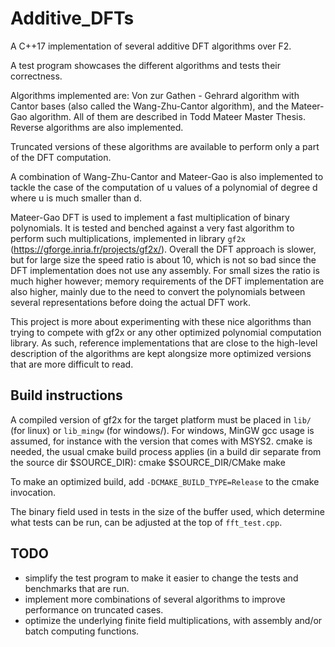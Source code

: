 # Additive_DFTs
A C++17 implementation of several additive DFT algorithms over F2.
 
A test program showcases the different algorithms and tests their correctness.
 
Algorithms implemented are: Von zur Gathen - Gehrard algorithm with Cantor bases (also called the Wang-Zhu-Cantor algorithm), and the Mateer-Gao algorithm. All of them are described in Todd Mateer Master Thesis. Reverse algorithms are also implemented.

Truncated versions of these algorithms are available to perform only a part of the DFT computation.

A combination of Wang-Zhu-Cantor and Mateer-Gao is also implemented to tackle the case of the computation of u values of a polynomial of degree d where u is much smaller than d.

Mateer-Gao DFT is used to implement a fast multiplication of binary polynomials. It is tested and benched against a very fast algorithm to perform such multiplications, implemented in library `gf2x` (https://gforge.inria.fr/projects/gf2x/). Overall the DFT approach is slower, but for large size the speed ratio is about 10, which is not so bad since the DFT implementation does not use any assembly. For small sizes the ratio is much higher however; memory requirements of the DFT implementation are also higher, mainly due to the need to convert the polynomials between several representations before doing the actual DFT work. 

This project is more about experimenting with these nice algorithms than trying to compete with gf2x or any other optimized polynomial computation library. As such, reference implementations that are close to the high-level description of the algorithms are kept alongsize more optimized versions that are more difficult to read.

## Build instructions
A compiled version of gf2x for the target platform must be placed in `lib/` (for linux) or `lib_mingw` (for windows/). For windows, MinGW gcc usage is assumed, for instance with the version that comes with MSYS2. cmake is needed, the usual cmake build process applies (in a build dir separate from the source dir $SOURCE_DIR):
    cmake $SOURCE_DIR/CMake
    make

To make an optimized build, add `-DCMAKE_BUILD_TYPE=Release` to the cmake invocation.

The binary field used in tests in the size of the buffer used, which determine what tests can be run, can be adjusted at the top of `fft_test.cpp`.

## TODO
  * simplify the test program to make it easier to change the tests and benchmarks that are run.
  * implement more combinations of several algorithms to improve performance on truncated cases.
  * optimize the underlying finite field multiplications, with assembly and/or batch computing functions.
